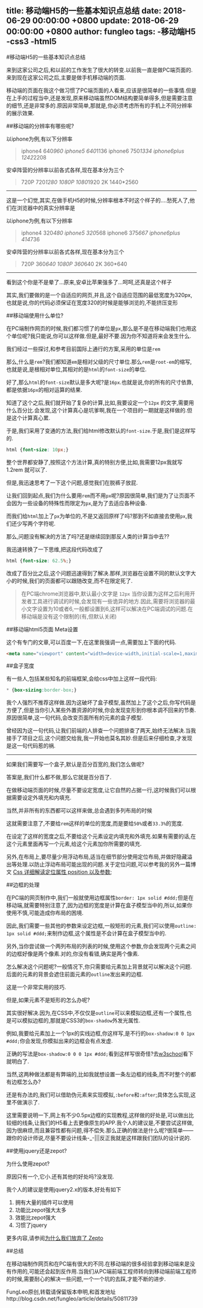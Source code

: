 title: 移动端H5的一些基本知识点总结
date: 2018-06-29 00:00:00 +0800
update: 2018-06-29 00:00:00 +0800
author: fungleo
tags:
    -移动端H5
    -css3
    -html5
---

#移动端H5的一些基本知识点总结

来到这家公司之后,和以前的工作发生了很大的转变.以前我一直是做PC端页面的.来到现在这家公司之后,主要是做手机移动端的页面.

移动端的页面在我这个做习惯了PC端页面的人看来,应该是很简单的一些事情.但是在上手的过程当中,还是发现,原来移动端虽然DOM结构要简单得多,但是需要注意的细节,还是非常多的.原因非常简单,那就是,你必须考虑所有的手机上不同分辨率的展示效果.

##移动端的分辨率有哪些呢?

以iphone为例,有以下分辨率
> iphone4 640*960
> iphone5 640*1136
> iphone6 750*1334
> iphone6plus  1242*2208

安卓阵营的分辨率以前各式各样,现在基本分为三个
> 720P 720*1280
> 1080P 1080*1920
> 2K 1440*2560

- - -
这是一个幻觉,其实,在做手机H5的时候,分辨率根本不时这个样子的....愁死人了,他们在浏览器中的真实分辨率是


以iphone为例,有以下分辨率
> iphone4 320*480
> iphone5 320*568
> iphone6 375*667
> iphone6plus 414*736

安卓阵营的分辨率以前各式各样,现在基本分为三个
> 720P 360*640
> 1080P 360*640
> 2K 360*640

- - -

看到这个你是不是晕了...原来,安卓比苹果强多了...呵呵,还真是这个样子

其实,我们要做的是一个自适应的网页,并且,这个自适应范围的最低宽度为320px,也就是说,你的代码必须保证在宽度320的时候是能够浏览的,不能挤压变形

##移动端使用什么单位?

在PC端制作网页的时候,我们都习惯了的单位是`px`,那么是不是在移动端我们也用这个单位呢?我只能说,你可以这样做.但是,最好不要.因为你不知道将来会发生什么.

我们经过一些探讨,和参考目前国际上通行的方案,采用的单位是`rem`

那么,什么是`rem`?我们都知道`em`是相对父级的尺寸单位.那么`rem`是`root-em`的缩写,也就是说,是根相对单位,其相对的是`html`的`font-size`的单位.

好了,那么`html`的`font-size`默认是多大呢?是`16px`.也就是说,你的所有的尺寸依靠,都是依据`16px`的相对运算的结果.

知道了这个之后,我们就开始了复杂的计算,比如,我要设定一个`12px` 的文字,需要用什么百分比.会发现,这个计算真心是坑爹啊,我在一个项目的一期就是这样做的.但是这个计算真心累.

于是,我们采用了变通的方法,我们给html修改默认的`font-size`.于是,我们是这样写的.
```css
html {font-size: 10px;}
```
整个世界都安静了,按照这个方法计算,真的特别方便,比如,我需要12px我就写1.2rem 就可以了.

但是,我迅速思考了一下这个问题,感觉我们在脱裤子放屁.

让我们回到起点,我们为什么要用`rem`而不用`px`呢?原因很简单,我们是为了让页面不会因为一些设备的特殊性而限定为`px`,是为了去适应各种设备.

而我们给`html`加上了`px`为单位的,不是又返回原样了吗?那到不如直接去使用`px`,我们还少写两个字符呢.

那么,问题没有解决的方法了吗?还是继续回到那反人类的计算当中去??

我迅速转换了一下思维,把这段代码改成了

```css
html {font-size: 62.5%;}
```
改成了百分比之后,这个问题迅速得到了解决.那样,浏览器在设置不同的默认文字大小的时候,我们的页面都可以跟随改变,而不在限定死了.

> 在PC端chrome浏览器中,默认最小文字是 `12px` 当你设置为这样之后利用开发者工具进行调试的时候,会发现有一些诡异的地方.因此,需要将浏览器的最小文字设置为10或者6,一般都设置到6,这样可以解决在PC端调试的问题.在移动端是没有这个限制的(有,但默认关闭)

##移动端html5页面 Meta设置

这个有专门的文章,可以百度一下,在这里我强调一点,需要加上下面的代码.

```html
<meta name="viewport" content="width=device-width,initial-scale=1,maximum-scale=1,user-scalable=no">
```

##盒子宽度

有一些人,包括某些知名的前端框架,会给css中加上这样一段代码:

```css
* {box-sizing:border-box;}
```

我个人强烈不推荐这样做.因为这破坏了盒子模型,虽然加上了这个之后,你写代码是方便了,但是当你引入某些外置资源的时候,你会发现变形到你根本调不回来的节奏.原因很简单,这一句代码,会改变页面所有的元素的盒子模型.

曾经因为这一句代码,让我们前端的人排查一个问题排查了两天,始终无法解决.当我接手了项目之后,这个问题交给我,我一开始也莫名其妙.但是后来仔细检查,才发现是这一句代码惹的祸.

- - -

如果我们需要写一个盒子,默认是百分百宽的,我们怎么做呢?

答案是,我们什么都不做,那么它就是百分百了.

在做移动端页面的时候,尽量不要设定宽度,让它自然的占据一行,这时候我们可以根据需要设定外填充和内填充.

当然,并非所有的东西都可以这样来做,总会遇到多列布局的时候

这就需要注意了,不要给`rem`这样的单位的宽度,而是要给`50%`或者`33.3%`的宽度.

在设定了这样的宽度之后,不要给这个元素设定内填充和外填充.如果有需要的话,在这个元素里面再写一个元素,给这个元素加你所需要的填充.

另外,在布局上,要尽量少用浮动布局,适当在细节部分使用定位布局,并做好隐藏溢出等处理.以防止浮动布局可能出现的问题.关于定位问题,可以参考我的另外一篇博文 [Css 详细解读定位属性 position 以及参数](http://blog.csdn.net/fungleo/article/details/50056111);

##边框的处理

在PC端的网页制作中,我们一般就使用边框属性`border: 1px solid #ddd;`但是在移动端,就需要特别注意了,因为边框的宽度是计算在盒子模型当中的,所以,如果你使用不慎,可能造成你布局的困境.

因此,我们需要一些其他的参数来设定边框,一般矩形的元素,我们可以使用`outline: 1px solid #ddd;`来制作边框,这个属性是不会计算在盒子模型当中的.

另外,当你尝试做一个两列布局的列表的时候,使用这个参数,你会发现两个元素之间的边框好像是两个像素.对的,你没有看错,确实是两个像素.

怎么解决这个问题呢?一般情况下,你只需要给元素加上背景就可以解决这个问题.后面的元素的背景会遮住前面元素的`outline`发出来的边框.

这是一个非常实用的技巧.

但是,如果元素不是矩形的怎么办呢?

其实很好解决.因为,在CSS中,不仅仅是`outline`可以来模拟边框,还有一个属性,也是可以模拟边框的,那就是CSS3的`box-shadow`外发光属性.

例如,我要给元素加上一个1px的实线边框,你这样写,是不行的`box-shadow:0 0 1px #ddd;`你会发现,你模拟出来的边框会有点发虚.

正确的写法是`box-shadow:0 0 0 1px #ddd;`看到这样写很奇怪?去[w3school](http://www.w3school.com.cn/cssref/pr_box-shadow.asp)看下就明白了.

当然,这两种做法都是有弊端的,比如我就想设置一条左边框的线条,而不时整个的都有边框怎么办?

还是有办法的,我们可以借助伪元素来实现模拟,`:before`和`:after`;具体怎么实现,这里不做演示了.

这里需要说明一下,网上有不少0.5px边框的实现教程,这样做的好处是,可以做出比较细的线条,让我们的H5看上去更像原生的APP.我个人的建议是,不要尝试这样做,因为很麻烦,而且兼容性都有问题,得不偿失.那么正确的做法是什么呢?很简单——跟你的设计师说,尽量不要设计线条-_-|||反正我就是这样跟我们团队的设计说的.

##使用jquery还是zepot?

为什么使用zepot?

原因只有一个,它小.还有其他的好处吗?没发现.

我个人的建议是使用jquery2.x的版本,好处有如下

1. 拥有大量的插件可以使用
2. 功能比zepot强大太多
3. 效能比zepot强大
4. 习惯了jquery

更多内容,请参阅[为什么我们放弃了 Zepto](http://www.bootcss.com/article/why-we-dropped-zepto/)

##总结

在移动端制作网页和在PC端有很大的不同.在移动端的很多经验拿到移动端来是没有作用的,可能还会起到反作用.当我们从PC端前端工程师转向到移动端前端工程师的时候,需要耐心的解决一些问题,一个一个坑的去踩,才能不断的进步.

FungLeo原创,转载请保留版本申明,和首发地址http://blog.csdn.net/fungleo/article/details/50811739